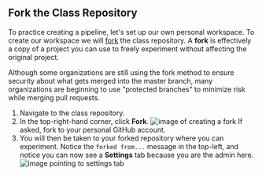 ## Fork the Class Repository

To practice creating a pipeline, let's set up our own personal workspace. To create our workspace we will [fork](https://help.github.com/articles/fork-a-repo/) the class repository. A **fork** is effectively a copy of a project you can use to freely experiment without affecting the original project.

Although some organizations are still using the fork method to ensure security about what gets merged into the master branch, many organizations are beginning to use "protected branches" to minimize risk while merging pull requests.

1. Navigate to the class repository.
1. In the top-right-hand corner, click **Fork**.
  ![image of creating a fork](https://raw.githubusercontent.com/universeworkshops/github-for-managers/master/workshop-images/github-for-managers.017.jpeg) If asked, fork to your personal GitHub account.
1. You will then be taken to your forked repository where you can experiment. Notice the `forked from...` message in the top-left, and notice you can now see a **Settings** tab because you are the admin here.
  ![image pointing to settings tab](https://raw.githubusercontent.com/universeworkshops/github-for-managers/master/workshop-images/github-for-managers.018.jpeg)
